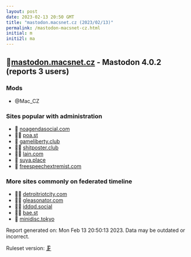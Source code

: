 ```yaml
---
layout: post
date: 2023-02-13 20:50 GMT
title: "mastodon.macsnet.cz (2023/02/13)"
permalink: /mastodon-macsnet-cz.html
initial: m
initi2l: ma
---
```


## 🦝[mastodon.macsnet.cz](https://mastodon.macsnet.cz) - Mastodon 4.0.2 (reports 3 users)

### Mods
 * @Mac_CZ

### Sites popular with administration

* 💉 [noagendasocial.com](/noagendasocial-com.html)
* 🦝🧸 [poa.st](/poa-st.html)
* 🦝 [gameliberty.club](/gameliberty-club.html)
* 🦝🧸 [shitposter.club](/shitposter-club.html)
* 🦝🧸 [lain.com](/lain-com.html)
* 🦝 [suya.place](/suya-place.html)
* 🦝 [freespeechextremist.com](/freespeechextremist-com.html)

### More sites commonly on federated timeline

* 🦝🧸 [detroitriotcity.com](/detroitriotcity-com.html)
* 🦝🧸 [gleasonator.com](/gleasonator-com.html)
* 🦝🧸 [iddqd.social](/iddqd-social.html)
* 🦝🧸 [bae.st](/bae-st.html)
* 🦝 [minidisc.tokyo](/minidisc-tokyo.html)

Report generated on: Mon Feb 13 20:50:13 2023. Data may be outdated or incorrect.

Ruleset version: [🗜](/version-clamp)
